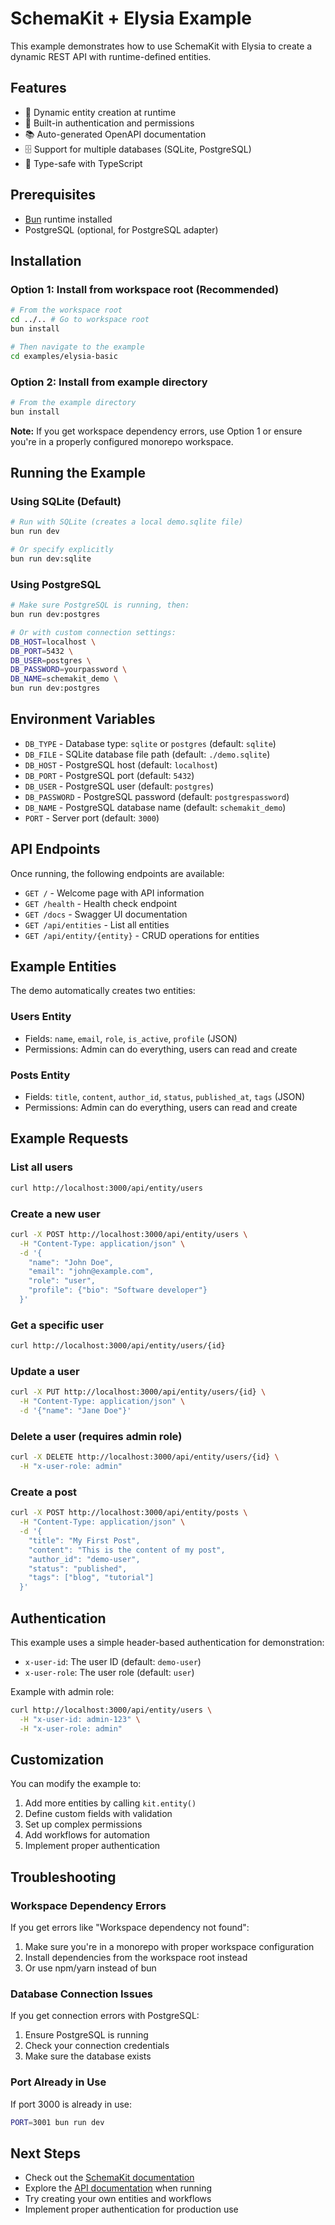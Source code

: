 # SchemaKit + Elysia Example

This example demonstrates how to use SchemaKit with Elysia to create a dynamic REST API with runtime-defined entities.

## Features

- 🚀 Dynamic entity creation at runtime
- 🔐 Built-in authentication and permissions
- 📚 Auto-generated OpenAPI documentation
- 🗄️ Support for multiple databases (SQLite, PostgreSQL)
- 🎯 Type-safe with TypeScript

## Prerequisites

- [Bun](https://bun.sh/) runtime installed
- PostgreSQL (optional, for PostgreSQL adapter)

## Installation

### Option 1: Install from workspace root (Recommended)

```bash
# From the workspace root
cd ../.. # Go to workspace root
bun install

# Then navigate to the example
cd examples/elysia-basic
```

### Option 2: Install from example directory

```bash
# From the example directory
bun install
```

**Note:** If you get workspace dependency errors, use Option 1 or ensure you're in a properly configured monorepo workspace.

## Running the Example

### Using SQLite (Default)

```bash
# Run with SQLite (creates a local demo.sqlite file)
bun run dev

# Or specify explicitly
bun run dev:sqlite
```

### Using PostgreSQL

```bash
# Make sure PostgreSQL is running, then:
bun run dev:postgres

# Or with custom connection settings:
DB_HOST=localhost \
DB_PORT=5432 \
DB_USER=postgres \
DB_PASSWORD=yourpassword \
DB_NAME=schemakit_demo \
bun run dev:postgres
```

## Environment Variables

- `DB_TYPE` - Database type: `sqlite` or `postgres` (default: `sqlite`)
- `DB_FILE` - SQLite database file path (default: `./demo.sqlite`)
- `DB_HOST` - PostgreSQL host (default: `localhost`)
- `DB_PORT` - PostgreSQL port (default: `5432`)
- `DB_USER` - PostgreSQL user (default: `postgres`)
- `DB_PASSWORD` - PostgreSQL password (default: `postgrespassword`)
- `DB_NAME` - PostgreSQL database name (default: `schemakit_demo`)
- `PORT` - Server port (default: `3000`)

## API Endpoints

Once running, the following endpoints are available:

- `GET /` - Welcome page with API information
- `GET /health` - Health check endpoint
- `GET /docs` - Swagger UI documentation
- `GET /api/entities` - List all entities
- `GET /api/entity/{entity}` - CRUD operations for entities

## Example Entities

The demo automatically creates two entities:

### Users Entity
- Fields: `name`, `email`, `role`, `is_active`, `profile` (JSON)
- Permissions: Admin can do everything, users can read and create

### Posts Entity
- Fields: `title`, `content`, `author_id`, `status`, `published_at`, `tags` (JSON)
- Permissions: Admin can do everything, users can read and create

## Example Requests

### List all users
```bash
curl http://localhost:3000/api/entity/users
```

### Create a new user
```bash
curl -X POST http://localhost:3000/api/entity/users \
  -H "Content-Type: application/json" \
  -d '{
    "name": "John Doe",
    "email": "john@example.com",
    "role": "user",
    "profile": {"bio": "Software developer"}
  }'
```

### Get a specific user
```bash
curl http://localhost:3000/api/entity/users/{id}
```

### Update a user
```bash
curl -X PUT http://localhost:3000/api/entity/users/{id} \
  -H "Content-Type: application/json" \
  -d '{"name": "Jane Doe"}'
```

### Delete a user (requires admin role)
```bash
curl -X DELETE http://localhost:3000/api/entity/users/{id} \
  -H "x-user-role: admin"
```

### Create a post
```bash
curl -X POST http://localhost:3000/api/entity/posts \
  -H "Content-Type: application/json" \
  -d '{
    "title": "My First Post",
    "content": "This is the content of my post",
    "author_id": "demo-user",
    "status": "published",
    "tags": ["blog", "tutorial"]
  }'
```

## Authentication

This example uses a simple header-based authentication for demonstration:

- `x-user-id`: The user ID (default: `demo-user`)
- `x-user-role`: The user role (default: `user`)

Example with admin role:
```bash
curl http://localhost:3000/api/entity/users \
  -H "x-user-id: admin-123" \
  -H "x-user-role: admin"
```

## Customization

You can modify the example to:

1. Add more entities by calling `kit.entity()`
2. Define custom fields with validation
3. Set up complex permissions
4. Add workflows for automation
5. Implement proper authentication

## Troubleshooting

### Workspace Dependency Errors

If you get errors like "Workspace dependency not found":
1. Make sure you're in a monorepo with proper workspace configuration
2. Install dependencies from the workspace root instead
3. Or use npm/yarn instead of bun

### Database Connection Issues

If you get connection errors with PostgreSQL:
1. Ensure PostgreSQL is running
2. Check your connection credentials
3. Make sure the database exists

### Port Already in Use

If port 3000 is already in use:
```bash
PORT=3001 bun run dev
```

## Next Steps

- Check out the [SchemaKit documentation](https://github.com/MobtakronIO/schemakit)
- Explore the [API documentation](http://localhost:3000/docs) when running
- Try creating your own entities and workflows
- Implement proper authentication for production use